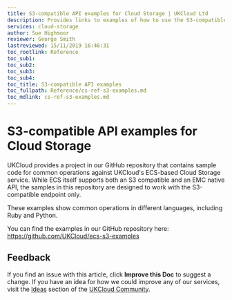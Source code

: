 ```yaml
---
title: S3-compatible API examples for Cloud Storage | UKCloud Ltd
description: Provides links to examples of how to use the S3-compatible API with UKCloud’s Cloud Storage service
services: cloud-storage
author: Sue Highmoor
reviewer: George Smith
lastreviewed: 15/11/2019 16:46:31
toc_rootlink: Reference
toc_sub1: 
toc_sub2:
toc_sub3:
toc_sub4:
toc_title: S3-compatible API examples
toc_fullpath: Reference/cs-ref-s3-examples.md
toc_mdlink: cs-ref-s3-examples.md
---
```


# S3-compatible API examples for Cloud Storage

UKCloud provides a project in our GitHub repository that contains sample code for common operations against UKCloud's ECS-based Cloud Storage service. While ECS itself supports both an S3 compatible and an EMC native API, the samples in this repository are designed to work with the S3-compatible endpoint only.

These examples show common operations in different languages, including Ruby and Python.

You can find the examples in our GitHub repository here: <https://github.com/UKCloud/ecs-s3-examples>

## Feedback

If you find an issue with this article, click **Improve this Doc** to suggest a change. If you have an idea for how we could improve any of our services, visit the [Ideas](https://community.ukcloud.com/ideas) section of the [UKCloud Community](https://community.ukcloud.com).
